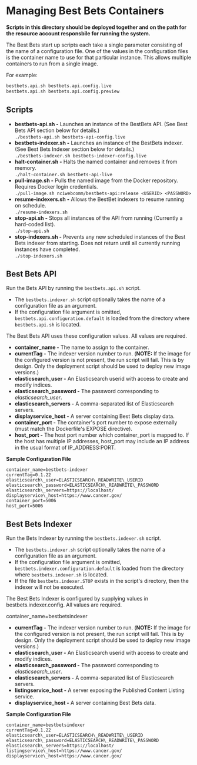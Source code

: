 # Managing Best Bets Containers

**Scripts in this directory should be deployed together and on the path for the resource account responsbile for running the system.**

The Best Bets start up scripts each take a single parameter consisting of the name of a configuration
file. One of the values in the configuration files is the container name to use for that particular
instance. This allows multiple containers to run from a single image.

For example:
```bash
bestbets.api.sh bestbets.api.config.live
bestbets.api.sh bestbets.api.config.preview
```

## Scripts

* **bestbets-api.sh -** Launches an instance of the BestBets API. (See Best Bets API section below for details.)  
    ```./bestbets-api.sh bestbets-api-config.live```
* **bestbets-indexer.sh -** Launches an instance of the BestBets indexer.
    (See Best Bets Indexer section below for details.)  
    ```./bestbets-indexer.sh bestbets-indexer-config.live```
* **halt-container.sh -** Halts the named container and removes it from memory.  
    ```./halt-container.sh bestbets-api-live```
* **pull-image.sh -** Pulls the named image from the Docker repository. Requires
    Docker login credentials.  
    ```./pull-image.sh nciwebcomm/bestbets-api:release <USERID> <PASSWORD>```
* **resume-indexers.sh -** Allows the BestBet indexers to resume running on schedule.  
    ```./resume-indexers.sh```
* **stop-api.sh -** Stops all instances of the API from running (Currently a hard-coded list).  
    ```./stop-api.sh```
* **stop-indexers.sh -** Prevents any new scheduled instances of the Best Bets indexer from starting.
    Does not return until all currently running instances have completed.  
    ```./stop-indexers.sh```


## Best Bets API

Run the Bets API by running the `bestbets.api.sh` script.
* The `bestbets.indexer.sh` script optionally takes the name of a configuration file as an argument.
* If the configuration file argument is omitted, `bestbets.api.configuration.default` is loaded from the
    directory where `bestbets.api.sh` is located.

The Best Bets API uses these configuration values.  All values are required.

* **container_name -** The name to assign to the container.
* **currentTag -** The indexer version number to run. (**NOTE:** If the image for the configured version is not present,
    the run script will fail. This is by design. Only the deployment script should be used to deploy new image versions.)
* **elasticsearch\_user -** An Elasticsearch userid with access to create and modify indices.
* **elasticsearch\_password -** The password corresponding to _elasticsearch\_user_.
* **elasticsearch\_servers -** A comma-separated list of Elasticsearch servers.
* **displayservice\_host -** A server containing Best Bets display data.
* **container\_port -** The container's port number to expose externally (must match the Dockerfile's EXPOSE directive).
* **host\_port -** The host port number which container\_port is mapped to. If the host has multiple IP addresses, host\_port
    may include an IP address in the usual format of IP\_ADDRESS:PORT.


**Sample Configuration File**
```
container_name=bestbets-indexer
currentTag=0.1.22
elasticsearch\_user=ELASTICSEARCH\_READWRITE\_USERID
elasticsearch\_password=ELASTICSEARCH\_READWRITE\_PASSWORD
elasticsearch\_servers=https://localhost/
displayservice\_host=https://www.cancer.gov/
container_port=5006
host_port=5006
```

## Best Bets Indexer

Run the Bets Indexer by running the `bestbets.indexer.sh` script.
* The `bestbets.indexer.sh` script optionally takes the name of a configuration file as an argument.
* If the configuration file argument is omitted, `bestbets.indexer.configuration.default` is loaded from the
    directory where `bestbets.indexer.sh` is located.
* If the file `bestbets.indexer.STOP` exists in the script's directory, then the indexer will not be executed.

The Best Bets Indexer is configured by supplying values in bestbets.indexer.config.  All values are required.

container_name=bestbetsindexer
* **currentTag -** The indexer version number to run. (**NOTE:** If the image for the configured version is not present,
    the run script will fail. This is by design. Only the deployment script should be used to deploy new image versions.)
* **elasticsearch\_user -** An Elasticsearch userid with access to create and modify indices.
* **elasticsearch\_password -** The password corresponding to _elasticsearch\_user_.
* **elasticsearch\_servers -** A comma-separated list of Elasticsearch servers.
* **listingservice\_host -** A server exposing the Published Content Listing service.
* **displayservice\_host -** A server containing Best Bets data.


**Sample Configuration File**
```
container_name=bestbetsindexer
currentTag=0.1.22
elasticsearch\_user=ELASTICSEARCH\_READWRITE\_USERID
elasticsearch\_password=ELASTICSEARCH\_READWRITE\_PASSWORD
elasticsearch\_servers=https://localhost/
listingservice\_host=https://www.cancer.gov/
displayservice\_host=https://www.cancer.gov/
```